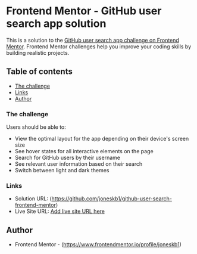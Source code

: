 # Frontend Mentor - GitHub user search app solution

This is a solution to the [GitHub user search app challenge on Frontend Mentor](https://www.frontendmentor.io/challenges/github-user-search-app-Q09YOgaH6). Frontend Mentor challenges help you improve your coding skills by building realistic projects.

## Table of contents

- [The challenge](#the-challenge)
- [Links](#links)
- [Author](#author)

### The challenge

Users should be able to:

- View the optimal layout for the app depending on their device's screen size
- See hover states for all interactive elements on the page
- Search for GitHub users by their username
- See relevant user information based on their search
- Switch between light and dark themes

### Links

- Solution URL: (https://github.com/joneskb1/github-user-search-frontend-mentor)
- Live Site URL: [Add live site URL here](https://your-live-site-url.com)

## Author

- Frontend Mentor - (https://www.frontendmentor.io/profile/joneskb1)

